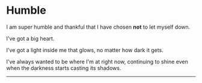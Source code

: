 # Humble

I am super humble and thankful that I have chosen **not** to let myself down.

I've got a big heart. 

I've got a light inside me that glows, no matter how dark it gets. 

I've always wanted to be where I'm at right now, continuing to shine even when the darkness starts casting its shadows.

----